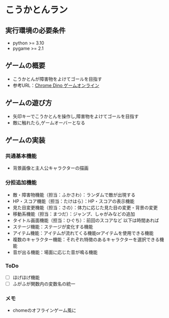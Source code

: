 # こうかとんラン

## 実行環境の必要条件
* python >= 3.10
* pygame >= 2.1

## ゲームの概要
* こうかとんが障害物をよけてゴールを目指す
* 参考URL：[Chrome Dino ゲームオンライン](https://dinorunner.com/jp/)

## ゲームの遊び方
* 矢印キーでこうかとんを操作し,障害物をよけてゴールを目指す
* 敵に触れたら,ゲームオーバーとなる

## ゲームの実装
### 共通基本機能
* 背景画像と主人公キャラクターの描画

### 分担追加機能
* 敵・障害物機能（担当：ふかさわ）：ランダムで敵が出現する
* HP・スコア機能（担当：たけはら）：HP・スコアの表示機能
* 見た目変更機能（担当：さの）：体力に応じた見た目の変更・背景の変更
* 移動系機能（担当：まつだ）：ジャンプ、しゃがみなどの追加
* タイトル画面機能（担当：ひぐち）：前回のスコアなど
以下は時間あれば
* ステージ機能：ステージが変化する機能
* アイテム機能：アイテムが流れてくる機能orアイテムを使用できる機能
* 複数のキャラクター機能：それぞれ特徴のあるキャラクターを選択できる機能
* 音が出る機能：場面に応じた音が鳴る機能

### ToDo
- [ ] ほげほげ機能
- [ ] ふがふが関数内の変数名の統一

### メモ
* chomeのオフラインゲーム風に
